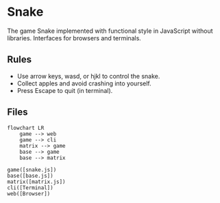 # Snake

The game Snake implemented with functional style in JavaScript without libraries. Interfaces for browsers and terminals.

## Rules

- Use arrow keys, wasd, or hjkl to control the snake.
- Collect apples and avoid crashing into yourself.
- Press Escape to quit (in terminal).

## Files

```mermaid
flowchart LR
    game --> web
    game --> cli
    matrix --> game
    base --> game
    base --> matrix

game([snake.js])
base([base.js])
matrix([matrix.js])
cli([Terminal])
web([Browser])
```
